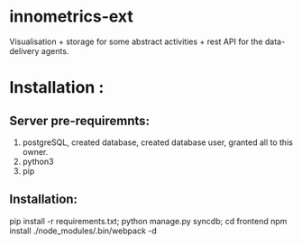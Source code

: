 # innometrics-ext

Visualisation + storage for some abstract activities + rest API for the data-delivery agents.

# Installation :
## Server pre-requiremnts:
1. postgreSQL, created database, created database user, granted all to this owner.
2. python3
3. pip

## Installation:
pip install -r requirements.txt;
python manage.py syncdb;
cd frontend
npm install
./node_modules/.bin/webpack -d
